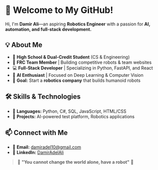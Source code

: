# 🚀 Welcome to My GitHub!  

Hi, I'm **Damir Ali**—an aspiring **Robotics Engineer** with a passion for **AI, automation, and full-stack development.**  

## 💡 About Me  
- 🏫 **High School & Dual-Credit Student** (CS & Engineering)  
- 🤖 **FRC Team Member** | Building competitive robots & team websites  
- 💻 **Full-Stack Developer** | Specializing in Python, FastAPI, and React  
- 🧠 **AI Enthusiast** | Focused on Deep Learning & Computer Vision  
- 🎯 **Goal:** Start a **robotics company** that builds humanoid robots  

## 🛠️ Skills & Technologies  
- 🔹 **Languages:** Python, C#, SQL, JavaScript, HTML/CSS  
- 🔹 **Projects:** AI-powered test platform, Robotics applications  

## 📫 Connect with Me  
- 📧 **Email:** [damiradel10@gmail.com](mailto:damiradel10@gmail.com)  
- 💼 **LinkedIn:** [DamirAdelAli](https://linkedin.com/in/DamirAdelAli)  

> 🔹 **"You cannot change the world alone, have a robot"** 🔹  

